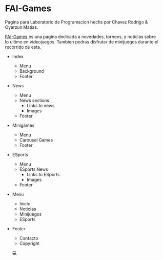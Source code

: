 # FAI-Games

Pagina para Laboratorio de Programacion hecha por Chavez Rodrigo & Oyarzun Matias. 

[FAI-Games](https://matiasoyarzun.github.io/FAI-Games-only_HTML-CSS/) es una pagina dedicada a novedades, torneos, y noticias sobre lo ultimo en videojuegos. Tambien podras disfrutar de minijuegos durante el recorrido de esta.

* Index
  * Menu
  * Background
  * Footer
* News
  * Menu
  * News sections
    * Links to news
    * Images
  * Footer
* Minigames
  * Menu
  * Carousel Games
  * Footer
* ESports
  * Menu
  * ESports News
    * Links to ESports
    * Images
  * Footer

* Menu
  * Inicio
  * Noticias
  * Minijuegos
  * ESports

* Footer
  * Contacto
  * Copyright
  
  💻
